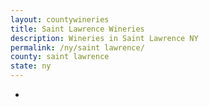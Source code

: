```yaml
---
layout: countywineries
title: Saint Lawrence Wineries
description: Wineries in Saint Lawrence NY
permalink: /ny/saint lawrence/
county: saint lawrence
state: ny
---
```

-

